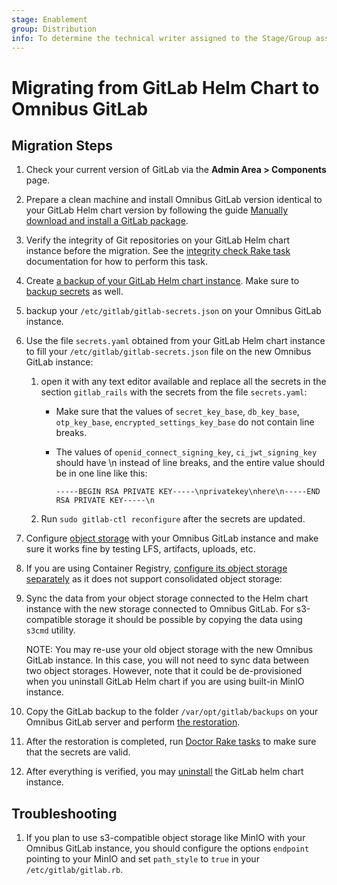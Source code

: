 ```yaml
---
stage: Enablement
group: Distribution
info: To determine the technical writer assigned to the Stage/Group associated with this page, see https://about.gitlab.com/handbook/engineering/ux/technical-writing/#designated-technical-writers
---
```


# Migrating from GitLab Helm Chart to Omnibus GitLab

## Migration Steps

1. Check your current version of GitLab via the **Admin Area > Components** page.

1. Prepare a clean machine and install Omnibus GitLab version identical to your GitLab Helm chart version by following the guide [Manually download and install a GitLab package](https://docs.gitlab.com/omnibus/manual_install.html).

1. Verify the integrity of Git repositories on your GitLab Helm chart instance before the migration. See the [integrity check Rake task](https://docs.gitlab.com/ee/administration/raketasks/check.html) documentation for how to perform this task.

1. Create [a backup of your GitLab Helm chart instance](../../backup-restore/backup.md). Make sure to [backup secrets](../../backup-restore/backup.md#backup-the-secrets) as well.

1. backup your `/etc/gitlab/gitlab-secrets.json` on your Omnibus GitLab instance.

1. Use the file `secrets.yaml` obtained from your GitLab Helm chart instance to fill your `/etc/gitlab/gitlab-secrets.json` file on the new Omnibus GitLab instance:
    1. open it with any text editor available and replace all the secrets in the section `gitlab_rails` with the secrets from the file `secrets.yaml`:
        - Make sure that the values of `secret_key_base`, `db_key_base`, `otp_key_base`, `encrypted_settings_key_base` do not contain line breaks.
        - The values of `openid_connect_signing_key`, `ci_jwt_signing_key` should have \n instead of line breaks, and the entire value should be in one line like this:

            ```shell
            -----BEGIN RSA PRIVATE KEY-----\nprivatekey\nhere\n-----END RSA PRIVATE KEY-----\n
            ```
            
    1. Run `sudo gitlab-ctl reconfigure` after the secrets are updated.

1. Configure [object storage](https://docs.gitlab.com/ee/administration/object_storage.html) with your Omnibus GitLab instance and make sure it works fine by testing LFS, artifacts, uploads, etc.

1. If you are using Container Registry, [configure its object storage separately](https://docs.gitlab.com/ee/administration/packages/container_registry.html#use-object-storage) as it does not support consolidated object storage:

1. Sync the data from your object storage connected to the Helm chart instance with the new storage connected to Omnibus GitLab. For s3-compatible storage it should be possible by copying the data using `s3cmd` utility.

    NOTE:
    You may re-use your old object storage with the new Omnibus GitLab instance. In this case, you will not need to sync data between two object storages. However, note that it could be de-provisioned when you uninstall GitLab Helm chart if you are using built-in MinIO instance.

1. Copy the GitLab backup to the folder `/var/opt/gitlab/backups` on your Omnibus GitLab server and perform [the restoration](https://docs.gitlab.com/ee/raketasks/backup_restore.html#restore-for-omnibus-gitlab-installations).

1. After the restoration is completed, run [Doctor Rake tasks](https://docs.gitlab.com/ee/administration/raketasks/doctor.html) to make sure that the secrets are valid.

1. After everything is verified, you may [uninstall](../../index.md#uninstall) the GitLab helm chart instance. 

## Troubleshooting

1. If you plan to use s3-compatible object storage like MinIO with your Omnibus GitLab instance, you should configure the options `endpoint` pointing to your MinIO and set `path_style` to `true` in your `/etc/gitlab/gitlab.rb`.
